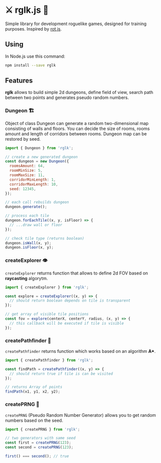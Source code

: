 # ⚔️ rglk.js 🐉

Simple library for development roguelike games, designed for training purposes.
Inspired by [rot.js](http://ondras.github.io/rot.js/hp/).

## Using

In Node.js use this command:

```bash
npm install --save rglk
```

## Features

**rglk** allows to build simple 2d dungeons, define field of view, search path between two points and generates pseudo random numbers.

### Dungeon 🏗️

Object of class Dungeon can generate a random two-dimensional map consisting of walls and floors. You can decide the size of rooms, rooms amount and length of corridors between rooms. Dungeon map can be restored by seed.

```javascript
import { Dungeon } from 'rglk';

// create a new generated dungeon
const dungeon = new Dungeon({
  roomsAmount: 64,
  roomMinSize: 5,
  roomMaxSize: 11,
  corridorMinLength: 1,
  corridorMaxLength: 10,
  seed: 12345,
});

// each call rebuilds dungeon
dungeon.generate();

// process each tile
dungeon.forEachTile((x, y, isFloor) => {
  // ...draw wall or floor
});

// check tile type (returns boolean)
dungeon.isWall(x, y);
dungeon.isFloor(x, y);
```

### createExplorer 👁️

`createExplorer` returns function that allows to define 2d FOV based on **raycasting** algorytm.

```javascript
import { createExplorer } from 'rglk';

const explore = createExplorer((x, y) => {
  // should return boolean depends on tile is transparent
});

// get array of visible tile positions
const fov = explore(centerX, centerY, radius, (x, y) => {
  // this callback will be executed if tile is visible
});
```

### createPathfinder 🏃

`createPathfinder` returns function which works based on an algorithm **A\***.

```javascript
import { createPathfinder } from 'rglk';

const findPath = createPathfinder((x, y) => {
  // should return true if tile is can be visited
});

// returns Array of points
findPath(x1, y1, x2, y2);
```

### createPRNG 💾

`createPRNG` (Pseudo Random Number Generator) allows you to get random numbers based on the seed.

```javascript
import { createPRNG } from 'rglk';

// two generators with same seed
const first = createPRNG(123);
const second = createPRNG(123);

first() === second(); // true
```

